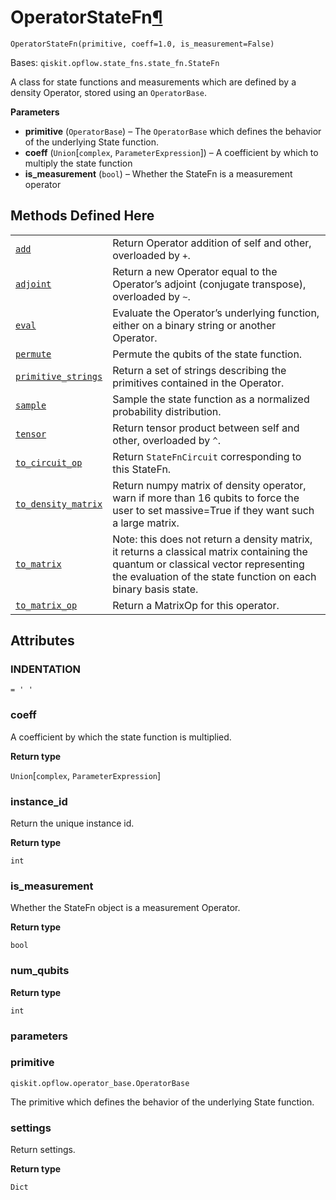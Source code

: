 # OperatorStateFn[¶](#operatorstatefn "Permalink to this headline")

<span id="undefined" />

`OperatorStateFn(primitive, coeff=1.0, is_measurement=False)`

Bases: `qiskit.opflow.state_fns.state_fn.StateFn`

A class for state functions and measurements which are defined by a density Operator, stored using an `OperatorBase`.

**Parameters**

*   **primitive** (`OperatorBase`) – The `OperatorBase` which defines the behavior of the underlying State function.
*   **coeff** (`Union`\[`complex`, `ParameterExpression`]) – A coefficient by which to multiply the state function
*   **is\_measurement** (`bool`) – Whether the StateFn is a measurement operator

## Methods Defined Here

|                                                                                                                                                                                                        |                                                                                                                                                                                                     |
| ------------------------------------------------------------------------------------------------------------------------------------------------------------------------------------------------------ | --------------------------------------------------------------------------------------------------------------------------------------------------------------------------------------------------- |
| [`add`](qiskit.opflow.state_fns.OperatorStateFn.add#qiskit.opflow.state_fns.OperatorStateFn.add "qiskit.opflow.state_fns.OperatorStateFn.add")                                                         | Return Operator addition of self and other, overloaded by `+`.                                                                                                                                      |
| [`adjoint`](qiskit.opflow.state_fns.OperatorStateFn.adjoint#qiskit.opflow.state_fns.OperatorStateFn.adjoint "qiskit.opflow.state_fns.OperatorStateFn.adjoint")                                         | Return a new Operator equal to the Operator’s adjoint (conjugate transpose), overloaded by `~`.                                                                                                     |
| [`eval`](qiskit.opflow.state_fns.OperatorStateFn.eval#qiskit.opflow.state_fns.OperatorStateFn.eval "qiskit.opflow.state_fns.OperatorStateFn.eval")                                                     | Evaluate the Operator’s underlying function, either on a binary string or another Operator.                                                                                                         |
| [`permute`](qiskit.opflow.state_fns.OperatorStateFn.permute#qiskit.opflow.state_fns.OperatorStateFn.permute "qiskit.opflow.state_fns.OperatorStateFn.permute")                                         | Permute the qubits of the state function.                                                                                                                                                           |
| [`primitive_strings`](qiskit.opflow.state_fns.OperatorStateFn.primitive_strings#qiskit.opflow.state_fns.OperatorStateFn.primitive_strings "qiskit.opflow.state_fns.OperatorStateFn.primitive_strings") | Return a set of strings describing the primitives contained in the Operator.                                                                                                                        |
| [`sample`](qiskit.opflow.state_fns.OperatorStateFn.sample#qiskit.opflow.state_fns.OperatorStateFn.sample "qiskit.opflow.state_fns.OperatorStateFn.sample")                                             | Sample the state function as a normalized probability distribution.                                                                                                                                 |
| [`tensor`](qiskit.opflow.state_fns.OperatorStateFn.tensor#qiskit.opflow.state_fns.OperatorStateFn.tensor "qiskit.opflow.state_fns.OperatorStateFn.tensor")                                             | Return tensor product between self and other, overloaded by `^`.                                                                                                                                    |
| [`to_circuit_op`](qiskit.opflow.state_fns.OperatorStateFn.to_circuit_op#qiskit.opflow.state_fns.OperatorStateFn.to_circuit_op "qiskit.opflow.state_fns.OperatorStateFn.to_circuit_op")                 | Return `StateFnCircuit` corresponding to this StateFn.                                                                                                                                              |
| [`to_density_matrix`](qiskit.opflow.state_fns.OperatorStateFn.to_density_matrix#qiskit.opflow.state_fns.OperatorStateFn.to_density_matrix "qiskit.opflow.state_fns.OperatorStateFn.to_density_matrix") | Return numpy matrix of density operator, warn if more than 16 qubits to force the user to set massive=True if they want such a large matrix.                                                        |
| [`to_matrix`](qiskit.opflow.state_fns.OperatorStateFn.to_matrix#qiskit.opflow.state_fns.OperatorStateFn.to_matrix "qiskit.opflow.state_fns.OperatorStateFn.to_matrix")                                 | Note: this does not return a density matrix, it returns a classical matrix containing the quantum or classical vector representing the evaluation of the state function on each binary basis state. |
| [`to_matrix_op`](qiskit.opflow.state_fns.OperatorStateFn.to_matrix_op#qiskit.opflow.state_fns.OperatorStateFn.to_matrix_op "qiskit.opflow.state_fns.OperatorStateFn.to_matrix_op")                     | Return a MatrixOp for this operator.                                                                                                                                                                |

## Attributes

<span id="undefined" />

### INDENTATION

`= ' '`

<span id="undefined" />

### coeff

A coefficient by which the state function is multiplied.

**Return type**

`Union`\[`complex`, `ParameterExpression`]

<span id="undefined" />

### instance\_id

Return the unique instance id.

**Return type**

`int`

<span id="undefined" />

### is\_measurement

Whether the StateFn object is a measurement Operator.

**Return type**

`bool`

<span id="undefined" />

### num\_qubits

**Return type**

`int`

<span id="undefined" />

### parameters

<span id="undefined" />

### primitive

`qiskit.opflow.operator_base.OperatorBase`

The primitive which defines the behavior of the underlying State function.

<span id="undefined" />

### settings

Return settings.

**Return type**

`Dict`
